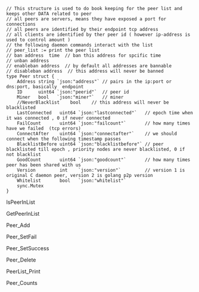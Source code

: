     // This structure is used to do book keeping for the peer list and keeps other DATA related to peer
    // all peers are servers, means they have exposed a port for connections
    // all peers are identified by their endpoint tcp address
    // all clients are identified by ther peer id ( however ip-address is used to control amount )
    // the following daemon commands interact with the list
    // peer_list := print the peer list
    // ban address  time  // ban this address for spcific time
    // unban address
    // enableban address  // by default all addresses are bannable
    // disableban address  // this address will never be banned
    type Peer struct {
        Address string `json:"address"` // pairs in the ip:port or dns:port, basically  endpoint
        ID      uint64 `json:"peerid"`  // peer id
        Miner   bool   `json:"miner"`   // miner
        //NeverBlacklist    bool    // this address will never be blacklisted
        LastConnected   uint64 `json:"lastconnected"`   // epoch time when it was connected , 0 if never connected
        FailCount       uint64 `json:"failcount"`       // how many times have we failed  (tcp errors)
        ConnectAfter    uint64 `json:"connectafter"`    // we should connect when the following timestamp passes
        BlacklistBefore uint64 `json:"blacklistbefore"` // peer blacklisted till epoch , priority nodes are never blacklisted, 0 if not blacklist
        GoodCount       uint64 `json:"goodcount"`       // how many times peer has been shared with us
        Version         int    `json:"version"`         // version 1 is original C daemon peer, version 2 is golang p2p version
        Whitelist       bool   `json:"whitelist"`
        sync.Mutex
    }

IsPeerInList

GetPeerInList

Peer\_Add

Peer\_SetFail

Peer\_SetSuccess

Peer\_Delete

PeerList\_Print

Peer\_Counts



